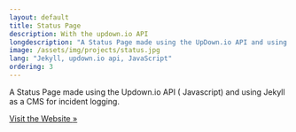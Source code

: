 ```yaml
---
layout: default
title: Status Page
description: With the updown.io API
longdescription: "A Status Page made using the UpDown.io API and using Jekyll as a CMS for incident logging"
image: /assets/img/projects/status.jpg
lang: "Jekyll, updown.io api, JavaScript"
ordering: 3
---
```



A Status Page made using the Updown.io API (<i class="fab fa-js-square" aria-hidden="true"></i> Javascript) and using <i class="fas fa-vial" aria-hidden="true"></i> Jekyll as a CMS for incident logging.

<a href="https://status.tomr.me" class="button">
    <i class="fas fa-globe fa-fw"></i> Visit the Website <span class="moving-icon" aria-hidden="true">&raquo;</span>
</a>